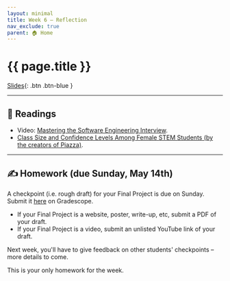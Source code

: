 ```yaml
---
layout: minimal
title: Week 6 – Reflection
nav_exclude: true
parent: 🏠 Home
---
```


# {{ page.title }}

[Slides](https://docs.google.com/presentation/d/1kI0mC2gtyGIA7XS3E2ZNdOmM78WbJZmhToHoNEcZwMo/edit?usp=sharing){: .btn .btn-blue }

<!-- No in-class worksheet today – though, as you'll see, you'll be discussing in groups quite a bit. -->

---

## 📖 Readings

- Video: [Mastering the Software Engineering Interview](https://www.coursera.org/lecture/cs-tech-interview/imposter-syndrome-gallery-T8dy6).
- [Class Size and Confidence Levels Among Female STEM Students (by the creators of Piazza)](https://ieeexplore.ieee.org/stamp/stamp.jsp?arnumber=7430030).

---

## ✍️ Homework (due Sunday, May 14th)

A checkpoint (i.e. rough draft) for your Final Project is due on Sunday. Submit it [here](https://www.gradescope.com/courses/527891/assignments/2879666) on Gradescope. 
- If your Final Project is a website, poster, write-up, etc, submit a PDF of your draft.
- If your Final Project is a video, submit an unlisted YouTube link of your draft.

Next week, you'll have to give feedback on other students' checkpoints – more details to come.

This is your only homework for the week.